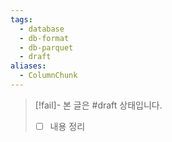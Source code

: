 ```yaml
---
tags:
  - database
  - db-format
  - db-parquet
  - draft
aliases:
  - ColumnChunk
---
```

> [!fail]- 본 글은 #draft 상태입니다.
> - [ ] 내용 정리